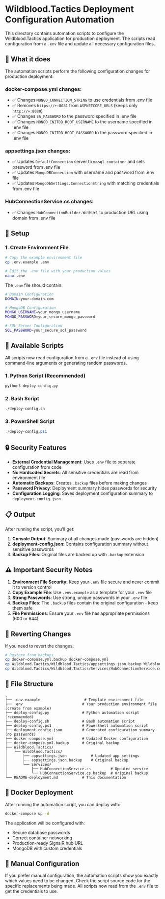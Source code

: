 # Wildblood.Tactics Deployment Configuration Automation

This directory contains automation scripts to configure the Wildblood.Tactics application for production deployment. The scripts read configuration from a `.env` file and update all necessary configuration files.

## 🎯 What it does

The automation scripts perform the following configuration changes for production deployment:

### docker-compose.yml changes:
- ✅ Changes `MONGO_CONNECTION_STRING` to use credentials from .env file
- ✅ Removes `https://+:8081` from `ASPNETCORE_URLS` (keeps only `http://+:8080`)
- ✅ Changes `SA_PASSWORD` to the password specified in .env file
- ✅ Changes `MONGO_INITDB_ROOT_USERNAME` to the username specified in .env file
- ✅ Changes `MONGO_INITDB_ROOT_PASSWORD` to the password specified in .env file

### appsettings.json changes:
- ✅ Updates `DefaultConnection` server to `mssql_container` and sets password from .env file
- ✅ Updates `MongoDBConnection` with username and password from .env file
- ✅ Updates `MongoDbSettings.ConnectionString` with matching credentials from .env file

### HubConnectionService.cs changes:
- ✅ Changes `HubConnectionBuilder.WithUrl` to production URL using domain from .env file

## 🔧 Setup

### 1. Create Environment File
```bash
# Copy the example environment file
cp .env.example .env

# Edit the .env file with your production values
nano .env
```

The `.env` file should contain:
```bash
# Domain Configuration
DOMAIN=your-domain.com

# MongoDB Configuration
MONGO_USERNAME=your_mongo_username
MONGO_PASSWORD=your_secure_mongo_password

# SQL Server Configuration  
SQL_PASSWORD=your_secure_sql_password
```

## 🚀 Available Scripts

All scripts now read configuration from a `.env` file instead of using command-line arguments or generating random passwords.

### 1. Python Script (Recommended)
```bash
python3 deploy-config.py
```

### 2. Bash Script
```bash
./deploy-config.sh
```

### 3. PowerShell Script
```powershell
./deploy-config.ps1
```

## 🔒 Security Features

- **External Credential Management**: Uses `.env` file to separate configuration from code
- **No Hardcoded Secrets**: All sensitive credentials are read from environment file
- **Automatic Backups**: Creates `.backup` files before making changes
- **Password Privacy**: Deployment summary hides passwords for security
- **Configuration Logging**: Saves deployment configuration summary to `deployment-config.json`

## 📋 Output

After running the script, you'll get:

1. **Console Output**: Summary of all changes made (passwords are hidden)
2. **deployment-config.json**: Contains configuration summary without sensitive passwords
3. **Backup Files**: Original files are backed up with `.backup` extension

## ⚠️ Important Security Notes

1. **Environment File Security**: Keep your `.env` file secure and never commit it to version control
2. **Copy Example File**: Use `.env.example` as a template for your `.env` file
3. **Strong Passwords**: Use strong, unique passwords in your `.env` file
4. **Backup Files**: The `.backup` files contain the original configuration - keep them safe
5. **File Permissions**: Ensure your `.env` file has appropriate permissions (600 or 644)

## 🔄 Reverting Changes

If you need to revert the changes:

```bash
# Restore from backups
cp docker-compose.yml.backup docker-compose.yml
cp Wildblood.Tactics/Wildblood.Tactics/appsettings.json.backup Wildblood.Tactics/Wildblood.Tactics/appsettings.json
cp Wildblood.Tactics/Wildblood.Tactics/Services/HubConnectionService.cs.backup Wildblood.Tactics/Wildblood.Tactics/Services/HubConnectionService.cs
```

## 📁 File Structure

```
.
├── .env.example                    # Template environment file
├── .env                           # Your production environment file (create from example)
├── deploy-config.py               # Python automation script (recommended)
├── deploy-config.sh               # Bash automation script
├── deploy-config.ps1              # PowerShell automation script
├── deployment-config.json         # Generated configuration summary (no passwords)
├── docker-compose.yml             # Updated Docker configuration
├── docker-compose.yml.backup      # Original backup
├── Wildblood.Tactics/
│   └── Wildblood.Tactics/
│       ├── appsettings.json           # Updated app settings
│       ├── appsettings.json.backup    # Original backup
│       └── Services/
│           ├── HubConnectionService.cs         # Updated service
│           └── HubConnectionService.cs.backup  # Original backup
└── README-deployment.md           # This documentation
```

## 🐳 Docker Deployment

After running the automation script, you can deploy with:

```bash
docker-compose up -d
```

The application will be configured with:
- Secure database passwords
- Correct container networking
- Production-ready SignalR hub URL
- MongoDB with custom credentials

## 🔧 Manual Configuration

If you prefer manual configuration, the automation scripts show you exactly which values need to be changed. Check the script source code for the specific replacements being made. All scripts now read from the `.env` file to get the credentials to use.